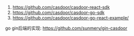 1. https://github.com/casdoor/casdoor-react-sdk
2. https://github.com/casdoor/casdoor-go-sdk
3. https://github.com/casdoor/casdoor-go-react-example/

go gin后端的实现: https://github.com/sunmery/gin-casdoor
